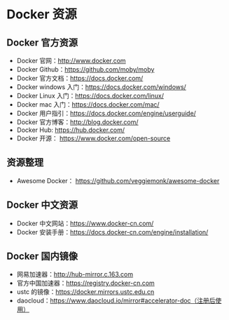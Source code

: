 # Docker 资源

## Docker 官方资源

- Docker 官网：http://www.docker.com
- Docker Github：https://github.com/moby/moby
- Docker 官方文档：https://docs.docker.com/
- Docker windows 入门：https://docs.docker.com/windows/
- Docker Linux 入门：https://docs.docker.com/linux/
- Docker mac 入门：https://docs.docker.com/mac/
- Docker 用户指引：https://docs.docker.com/engine/userguide/
- Docker 官方博客：http://blog.docker.com/
- Docker Hub: https://hub.docker.com/
- Docker 开源： https://www.docker.com/open-source

## 资源整理

- Awesome Docker： https://github.com/veggiemonk/awesome-docker

## Docker 中文资源

- Docker 中文网站：https://www.docker-cn.com/
- Docker 安装手册：https://docs.docker-cn.com/engine/installation/

## Docker 国内镜像

- 网易加速器：http://hub-mirror.c.163.com
- 官方中国加速器：https://registry.docker-cn.com
- ustc 的镜像：https://docker.mirrors.ustc.edu.cn
- daocloud：https://www.daocloud.io/mirror#accelerator-doc（注册后使用）
